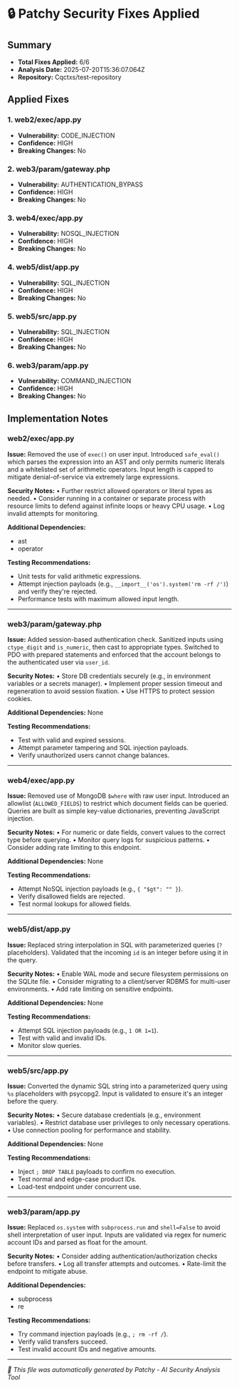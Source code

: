 # 🔒 Patchy Security Fixes Applied

## Summary
- **Total Fixes Applied:** 6/6
- **Analysis Date:** 2025-07-20T15:36:07.064Z
- **Repository:** Cqctxs/test-repository

## Applied Fixes

### 1. web2/exec/app.py
- **Vulnerability:** CODE_INJECTION
- **Confidence:** HIGH
- **Breaking Changes:** No

### 2. web3/param/gateway.php
- **Vulnerability:** AUTHENTICATION_BYPASS
- **Confidence:** HIGH
- **Breaking Changes:** No

### 3. web4/exec/app.py
- **Vulnerability:** NOSQL_INJECTION
- **Confidence:** HIGH
- **Breaking Changes:** No

### 4. web5/dist/app.py
- **Vulnerability:** SQL_INJECTION
- **Confidence:** HIGH
- **Breaking Changes:** No

### 5. web5/src/app.py
- **Vulnerability:** SQL_INJECTION
- **Confidence:** HIGH
- **Breaking Changes:** No

### 6. web3/param/app.py
- **Vulnerability:** COMMAND_INJECTION
- **Confidence:** HIGH
- **Breaking Changes:** No


## Implementation Notes

### web2/exec/app.py
**Issue:** Removed the use of `exec()` on user input. Introduced `safe_eval()` which parses the expression into an AST and only permits numeric literals and a whitelisted set of arithmetic operators. Input length is capped to mitigate denial-of-service via extremely large expressions.

**Security Notes:** • Further restrict allowed operators or literal types as needed.
• Consider running in a container or separate process with resource limits to defend against infinite loops or heavy CPU usage.
• Log invalid attempts for monitoring.

**Additional Dependencies:**
- ast
- operator

**Testing Recommendations:**
- Unit tests for valid arithmetic expressions.
- Attempt injection payloads (e.g., `__import__('os').system('rm -rf /')`) and verify they're rejected.
- Performance tests with maximum allowed input length.

---

### web3/param/gateway.php
**Issue:** Added session-based authentication check. Sanitized inputs using `ctype_digit` and `is_numeric`, then cast to appropriate types. Switched to PDO with prepared statements and enforced that the account belongs to the authenticated user via `user_id`.

**Security Notes:** • Store DB credentials securely (e.g., in environment variables or a secrets manager).
• Implement proper session timeout and regeneration to avoid session fixation.
• Use HTTPS to protect session cookies.

**Additional Dependencies:**
None

**Testing Recommendations:**
- Test with valid and expired sessions.
- Attempt parameter tampering and SQL injection payloads.
- Verify unauthorized users cannot change balances.

---

### web4/exec/app.py
**Issue:** Removed use of MongoDB `$where` with raw user input. Introduced an allowlist (`ALLOWED_FIELDS`) to restrict which document fields can be queried. Queries are built as simple key-value dictionaries, preventing JavaScript injection.

**Security Notes:** • For numeric or date fields, convert values to the correct type before querying.
• Monitor query logs for suspicious patterns.
• Consider adding rate limiting to this endpoint.

**Additional Dependencies:**
None

**Testing Recommendations:**
- Attempt NoSQL injection payloads (e.g., `{ "$gt": "" }`).
- Verify disallowed fields are rejected.
- Test normal lookups for allowed fields.

---

### web5/dist/app.py
**Issue:** Replaced string interpolation in SQL with parameterized queries (`?` placeholders). Validated that the incoming `id` is an integer before using it in the query.

**Security Notes:** • Enable WAL mode and secure filesystem permissions on the SQLite file.
• Consider migrating to a client/server RDBMS for multi-user environments.
• Add rate limiting on sensitive endpoints.

**Additional Dependencies:**
None

**Testing Recommendations:**
- Attempt SQL injection payloads (e.g., `1 OR 1=1`).
- Test with valid and invalid IDs.
- Monitor slow queries.

---

### web5/src/app.py
**Issue:** Converted the dynamic SQL string into a parameterized query using `%s` placeholders with psycopg2. Input is validated to ensure it's an integer before the query.

**Security Notes:** • Secure database credentials (e.g., environment variables).
• Restrict database user privileges to only necessary operations.
• Use connection pooling for performance and stability.

**Additional Dependencies:**
None

**Testing Recommendations:**
- Inject `; DROP TABLE` payloads to confirm no execution.
- Test normal and edge-case product IDs.
- Load-test endpoint under concurrent use.

---

### web3/param/app.py
**Issue:** Replaced `os.system` with `subprocess.run` and `shell=False` to avoid shell interpretation of user input. Inputs are validated via regex for numeric account IDs and parsed as float for the amount.

**Security Notes:** • Consider adding authentication/authorization checks before transfers.
• Log all transfer attempts and outcomes.
• Rate-limit the endpoint to mitigate abuse.

**Additional Dependencies:**
- subprocess
- re

**Testing Recommendations:**
- Try command injection payloads (e.g., `; rm -rf /`).
- Verify valid transfers succeed.
- Test invalid account IDs and negative amounts.

---


*🤖 This file was automatically generated by Patchy - AI Security Analysis Tool*
